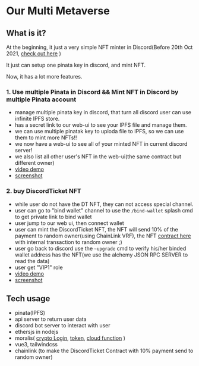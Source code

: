 # Our Multi Metaverse

## What is it?

At the beginning, it just a very simple NFT minter in Discord(Before 20th Oct 2021, [check out here](https://github.com/ntb-hackthon/mars-asia-hackathon-2021) )

It just can setup one pinata key in discord, and mint NFT.

Now, it has a lot more features.

### 1. Use multiple Pinata in Discord && Mint NFT in Discord by multiple Pinata account

- manage multiple pinata key in discord, that turn all discord user can use infinite IPFS store.
- has a secret link to our web-ui to see your IPFS file and manage them.
- we can use multiple pinatak key to uploda file to IPFS, so we can use them to mint more NFTs!!
- we now have a web-ui to see all of your minted NFT in current discord server!
- we also list all other user's NFT in the web-ui(the same contract but different owner)
- [video demo](https://www.youtube.com/watch?v=dx7xbWDA3Bw)
- [screenshot](https://github.com/ntb-hackthon/hackthon-demo/screenshot/pinata-nft-mint)

### 2. buy DiscordTicket NFT

- while user do not have the DT NFT, they can not access special channel.
- user can go to "bind wallet" channel to use the `/bind-wallet` splash cmd to get private link to bind wallet
- user jump to our web ui, then connect wallet
- user can mint the DiscordTicket NFT, the NFT will send 10% of the payment to random owner(using ChainLink VRF), the NFT [contract here](https://mumbai.polygonscan.com/address/0xe32c9dc41ae44e2f8793395bf95793507ae4d83b#internaltx) with internal transaction to random owner ;)
- user go back to discord use the `~upgrade` cmd to verify his/her binded wallet address has the NFT(we use the alchemy JSON RPC SERVER to read the data)
- user get "VIP1" role
- [video demo](https://www.youtube.com/watch?v=h-ciHrgki40)
- [screenshot](https://github.com/ntb-hackthon/hackthon-demo/screenshot/discord-ticket)

## Tech usage

- pinata(IPFS)
- api server to return user data
- discord bot server to interact with user
- ethersjs in nodejs
- moralis( [crypto Login](https://docs.moralis.io/moralis-server/users/crypto-login), [token](https://docs.moralis.io/moralis-server/web3-sdk/token), [cloud function](https://docs.moralis.io/moralis-server/cloud-code/cloud-functions) )
- vue3, tailwindcss
- chainlink (to make the DiscordTicket Contract with 10% payment send to random owner)
